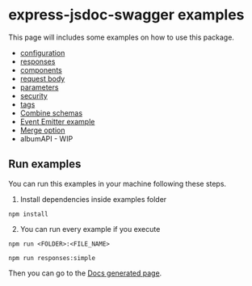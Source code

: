 # express-jsdoc-swagger examples

This page will includes some examples on how to use this package.

- [configuration](https://github.com/BRIKEV/express-jsdoc-swagger/tree/master/examples/configuration)
- [responses](https://github.com/BRIKEV/express-jsdoc-swagger/tree/master/examples/responses)
- [components](https://github.com/BRIKEV/express-jsdoc-swagger/tree/master/examples/components)
- [request body](https://github.com/BRIKEV/express-jsdoc-swagger/tree/master/examples/requestBody)
- [parameters](https://github.com/BRIKEV/express-jsdoc-swagger/tree/master/examples/parameters)
- [security](https://github.com/BRIKEV/express-jsdoc-swagger/tree/master/examples/security)
- [tags](https://github.com/BRIKEV/express-jsdoc-swagger/tree/master/examples/tags)
- [Combine schemas](https://github.com/BRIKEV/express-jsdoc-swagger/tree/master/examples/combineSchemas)
- [Event Emitter example](https://github.com/BRIKEV/express-jsdoc-swagger/tree/master/examples/eventEmitter)
- [Merge option](https://github.com/BRIKEV/express-jsdoc-swagger/tree/master/examples/merge)
- albumAPI - WIP


## Run examples

You can run this examples in your machine following these steps.

1. Install dependencies inside examples folder

```
npm install
```

2. You can run every example if you execute

```
npm run <FOLDER>:<FILE_NAME>

npm run responses:simple
```

Then you can go to the [Docs generated page](http://localhost:3000/api-docs).
